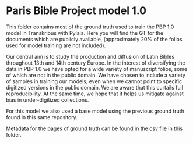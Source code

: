 # Paris Bible Project model 1.0

This folder contains most of the ground truth used to train the PBP 1.0 model in Transkribus with Pylaia. Here you will find the GT for the documents which are publicly available, (approximately 20% of the folios used for model training are not included). 

Our central aim is to study the production and diffusion of Latin Bibles throughout 13th and 14th century Europe. In the interest of diversifying the data in PBP 1.0 we have opted for a wide variety of manuscript folios, some of which are not in the public domain. We have chosen to include a variety of samples in training our models, even when we cannot point to specific digitized versions in the public domain. We are aware that this curtails full reproducibility. At the same time, we hope that it helps us mitigate against bias in under-digitized collections. 

For this model we also used a base model using the previous ground truth found in this same repository.

Metadata for the pages of ground truth can be found in the csv file in this folder.  
